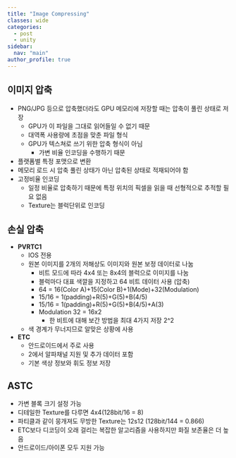 ```yaml
---
title: "Image Compressing"
classes: wide
categories: 
  - post
  - unity
sidebar:
  nav: "main"
author_profile: true
---
```

  
## 이미지 압축
* PNG/JPG 등으로 압축했더라도 GPU 메모리에 저장할 때는 압축이 풀린 상태로 저장
  * GPU가 이 파일을 그대로 읽어들일 수 없기 때문
  * 대역폭 사용량에 초점을 맞춘 파일 형식
  * GPU가 텍스쳐로 쓰기 위한 압축 형식이 아님
    * 가변 비율 인코딩을 수행하기 때문
* 플랫폼별 특정 포맷으로 변환
* 메모리 로드 시 압축 풀린 상태가 아닌 압축된 상태로 적재되어야 함
* 고정비율 인코딩
  * 일정 비율로 압축하기 때문에 특정 위치의 픽셀을 읽을 때 선형적으로 추적할 필요 없음
  * Texture는 블럭단위로 인코딩

## 손실 압축
* **PVRTC1**
  * IOS 전용
  * 원본 이미지를 2개의 저해상도 이미지와 원본 보정 데이터로 나눔
    * 비트 모드에 따라 4x4 또는 8x4의 블럭으로 이미지를 나눔
    * 블럭마다 대표 색깔을 지정하고 64 비트 데이터 사용 (압축)
    * 64 = 16(Color A)+15(Color B)+1(Mode)+32(Modulation)
    * 15/16 = 1(padding)+R(5)+G(5)+B(4/5)
    * 15/16 = 1(padding)+R(5)+G(5)+B(4/5)+A(3)
    * Modulation 32 = 16x2
      * 한 비트에 대해 보간 방법을 최대 4가지 저장 2^2
  * 색 경계가 무너지므로 알맞은 상황에 사용
* **ETC**
  * 안드로이드에서 주로 사용
  * 2에서 알파채널 지원 및 추가 데이터 포함
  * 기본 색상 정보와 휘도 정보 저장

## ASTC
  * 가변 블록 크기 설정 가능
  * 디테일한 Texture를 다루면 4x4(128bit/16 = 8)
  * 파티클과 같이 뭉개져도 무방한 Texture는 12s12 (128bit/144 = 0.866)
  * ETC보다 디코딩이 오래 걸리는 복잡한 알고리즘을 사용하지만 화질 보존율은 더 높음
  * 안드로이드/아이폰 모두 지원 가능